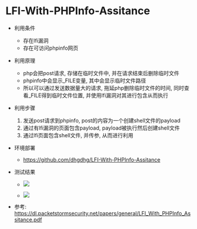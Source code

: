 # LFI-With-PHPInfo-Assitance

- 利用条件
    - 存在lfi漏洞
    - 存在可访问phpinfo网页

- 利用原理
    - php会把post请求, 存储在临时文件中, 并在请求结束后删除临时文件
    - phpinfo中会显示_FILE变量, 其中会显示临时文件路径
    - 所以可以通过发送数据量大的请求, 拖延php删除临时文件的时间, 同时查看_FILE得到临时文件位置, 并使用lfi漏洞对其进行包含从而执行

- 利用步骤
    1. 发送post请求到phpinfo,  post的内容为一个创建shell文件的payload
    2. 通过有lfi漏洞的页面包含payload, payload被执行然后创建shell文件
    3. 通过lfi页面包含shell文件, 并传参, 从而进行利用

- 环境部署
    - https://github.com/dhgdhg/LFI-With-PHPInfo-Assitance

- 测试结果
    - ![](https://img2018.cnblogs.com/blog/1043898/201909/1043898-20190929145648321-1378560911.png)

    - ![](https://img2018.cnblogs.com/blog/1043898/201909/1043898-20190929145556471-1449404554.png)

- 参考: https://dl.packetstormsecurity.net/papers/general/LFI_With_PHPInfo_Assitance.pdf
